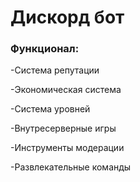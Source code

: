 
<h1>Дискорд бот</h1>
<h3>Функционал:</h3>
<p>-Система репутации</p>
<p>-Экономическая система</p>
<p>-Система уровней</p>
<p>-Внутресерверные игры</p>
<p>-Инструменты модерации</p>
<p>-Развлекательные команды</p>
